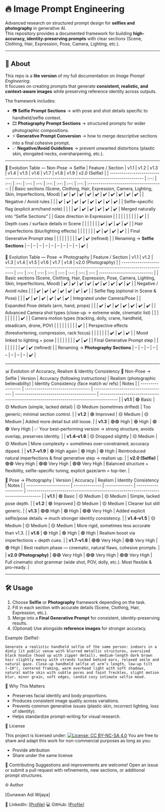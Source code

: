 # 🔥 Image Prompt Engineering  
Advanced research on structured prompt design for **selfies and photography** in generative AI.  
This repository provides a documented framework for building **high-accuracy, identity-preserving prompts** with clear sections (Scene, Clothing, Hair, Expression, Pose, Camera, Lighting, etc.).  

---

## 📖 About  
This repo is a **lite version** of my full documentation on *Image Prompt Engineering*.  
It focuses on creating prompts that generate **consistent, realistic, and context-aware images** while preserving reference identity across outputs.  

The framework includes:  
- 📷 **Selfie Prompt Sections** → with pose and shot details specific to handheld/selfie context.  
- 🎞 **Photography Prompt Sections** → structured prompts for wider photographic compositions.  
- ⚡ **Generative Prompt Conversion** → how to merge descriptive sections into a final cohesive prompt.  
- ✅ **Negative/Avoid Guidelines** → prevent unwanted distortions (plastic skin, elongated necks, oversharpening, etc.).

---

📌 Evolution Table — Non-Pose → Selfie
| Feature / Section                                                                               | v1.1 | v1.2 | v1.3 | v1.4 | v1.5 | v1.6 | v1.7 | v1.8 | v1.9 |              v2.0 (Selfie)              |
| ----------------------------------------------------------------------------------------------- | :--: | :--: | :--: | :--: | :--: | :--: | :--: | :--: | :--: | :-------------------------------------: |
| Basic sections (Scene, Clothing, Hair, Expression, Camera, Lighting, Skin, Imperfections, Mood) |  ✔️  |  ✔️  |  ✔️  |  ✔️  |  ✔️  |  ✔️  |  ✔️  |  ✔️  |  ✔️  |                    ✔️                   |
| Negative / Avoid rules                                                                          |      |      |  ✔️  |  ✔️  |  ✔️  |  ✔️  |  ✔️  |  ✔️  |  ✔️  |                    ✔️                   |
| Selfie-specific flag (explicit arm/hand note)                                                   |      |      |      |  ✔️  |  ✔️  |  ✔️  |  ✔️  |  ✔️  |  ✔️  | Merged naturally into “Selfie Sections” |
| Gaze direction in Expression                                                                    |      |      |      |      |      |      |      |      |      |                    ✔️                   |
| Depth cues / surface details in Scene                                                           |      |      |      |      |      |      |  ✔️  |  ✔️  |  ✔️  |                    ✔️                   |
| Hair imperfections (blur/lighting effects)                                                      |      |      |      |      |      |      |  ✔️  |  ✔️  |  ✔️  |                    ✔️                   |
| Final Generative Prompt step                                                                    |      |      |      |      |      |      |      |      |  ✔️  |               ✔️ (refined)              |
| Renaming → **Selfie Sections**                                                                  |   –  |   –  |   –  |   –  |   –  |   –  |   –  |   –  |   –  |                    ✔️                   |

📌 Evolution Table — Pose → Photography
| Feature / Section                                                                                     | v1.1 | v1.2 | v1.3 | v1.4 | v1.5 | v1.6 | v1.7 | v1.8 |      v2.0 (Photography)      |
| ----------------------------------------------------------------------------------------------------- | :--: | :--: | :--: | :--: | :--: | :--: | :--: | :--: | :--------------------------: |
| Basic sections (Scene, Clothing, Hair, Expression, Pose, Camera, Lighting, Skin, Imperfections, Mood) |  ✔️  |  ✔️  |  ✔️  |  ✔️  |  ✔️  |  ✔️  |  ✔️  |  ✔️  |              ✔️              |
| Negative / Avoid rules                                                                                |      |      |  ✔️  |  ✔️  |  ✔️  |  ✔️  |  ✔️  |  ✔️  |              ✔️              |
| Selfie flag (optional in Scene & Pose)                                                                |      |      |  ✔️  |  ✔️  |  ✔️  |  ✔️  |  ✔️  |  ✔️  | Integrated under Camera/Pose |
| Expanded Pose details (arm, hand, props)                                                              |      |      |  ✔️  |  ✔️  |  ✔️  |  ✔️  |  ✔️  |  ✔️  |              ✔️              |
| Advanced Camera shot types (close-up → extreme wide, cinematic list)                                  |      |      |      |      |      |      |      |      |              ✔️              |
| Camera motion types (tracking, dolly, crane, handheld, steadicam, drone, POV)                         |      |      |      |      |      |      |      |      |              ✔️              |
| Perspective effects (foreshortening, compression, rack focus)                                         |      |      |      |      |      |      |  ✔️  |  ✔️  |              ✔️              |
| Mood linked to lighting + pose                                                                        |      |      |      |      |      |      |      |  ✔️  |              ✔️              |
| Final Generative Prompt step                                                                          |      |      |      |      |      |      |      |  ✔️  |         ✔️ (refined)         |
| Renaming → **Photography Sections**                                                                   |   –  |   –  |   –  |   –  |   –  |   –  |   –  |   –  |              ✔️              |

---

📊 Evolution of Accuracy, Realism & Identity Consistency
🔹 Non-Pose → Selfie
| Version           | Accuracy (following instructions) | Realism (photographic believability) | Identity Consistency (face match w/ refs) | Notes                                                                                   |
| ----------------- | --------------------------------- | ------------------------------------ | ----------------------------------------- | --------------------------------------------------------------------------------------- |
| **v1.1**          | 🟢 Basic                          | 🟡 Medium (simple, lacked detail)    | 🟡 Medium (sometimes drifted)             | Too generic; minimal section control.                                                   |
| **v1.2**          | 🟢 Improved                       | 🟡 Medium                            | 🟡 Medium                                 | Added more detail but still loose.                                                      |
| **v1.3**          | 🟢🟢 High                         | 🟢 High                              | 🟢🟢 Very High                            | ✅ Your best-performing version → strong structure, avoids overlap, preserves identity.  |
| **v1.4–v1.6**     | 🟡 Dropped slightly               | 🟡 Medium                            | 🟡 Medium                                 | More complexity = sometimes over-constrained; accuracy dipped.                          |
| **v1.7–v1.9**     | 🟢 High again                     | 🟢 High                              | 🟢 High                                   | Reintroduced natural imperfections & final generative step → realism up.                |
| **v2.0 (Selfie)** | 🟢🟢 Very High                    | 🟢🟢 Very High                       | 🟢🟢 Very High                            | Balanced structure + flexibility, selfie-specific tuning, explicit gaze/arm = top-tier. |

🔹 Pose → Photography
| Version                | Accuracy       | Realism        | Identity Consistency | Notes                                                                                 |
| ---------------------- | -------------- | -------------- | -------------------- | ------------------------------------------------------------------------------------- |
| **v1.1**               | 🟢 Basic       | 🟡 Medium      | 🟡 Medium            | Simple, lacked pose depth.                                                            |
| **v1.2**               | 🟢 Improved    | 🟡 Medium      | 🟡 Medium            | Cleaner but still generic.                                                            |
| **v1.3**               | 🟢🟢 High      | 🟢 High        | 🟢🟢 Very High       | Added explicit selfie/pose details → much stronger identity consistency.              |
| **v1.4–v1.5**          | 🟡 Medium      | 🟡 Medium      | 🟡 Medium            | More rigid, sometimes less accurate than v1.3.                                        |
| **v1.6**               | 🟢 High        | 🟢 High        | 🟢 High              | Realism boost via imperfections + depth cues.                                         |
| **v1.7–v1.8**          | 🟢🟢 Very High | 🟢🟢 Very High | 🟢 High              | Best realism phase — cinematic, natural flaws, cohesive prompts.                      |
| **v2.0 (Photography)** | 🟢🟢 Very High | 🟢🟢 Very High | 🟢🟢 Very High       | Full cinematic shot grammar (wide shot, POV, dolly, etc.). Most flexible & pro-ready. |

---

## 🛠️ Usage  
1. Choose **Selfie** or **Photography** framework depending on the task.  
2. Fill in each section with accurate details (Scene, Clothing, Hair, Expression, etc.).  
3. Merge into a **Final Generative Prompt** for consistent, identity-preserving results.  
4. (Optional) Use alongside **reference images** for stronger accuracy.  

Example (Selfie):  
```text
Generate a realistic handheld selfie of the same person: indoors in a dimly lit public venue with blurred metallic structures, oversized black hoodie (hood up with zipper detail), medium-length dark brown hair slightly messy with strands tucked behind ears, relaxed smile and natural gaze. Close-up handheld selfie at arm’s length, low-up tilt (~10°), centered framing, warm overhead light with soft shadows, natural matte skin with subtle pores and faint freckles, slight motion blur, minor grain, soft edges, candid cozy intimate selfie mood.
```
📌 Why This Matters

- Preserves facial identity and body proportions.
- Produces consistent image quality across variations.
- Prevents common generative issues (plastic skin, incorrect lighting, loss of identity).
- Helps standardize prompt-writing for visual research.

📄 License

This project is licensed under:
[![License: CC BY-NC-SA 4.0](https://img.shields.io/badge/License-CC%20BY--NC--SA%204.0-blue.svg)](https://creativecommons.org/licenses/by-nc-sa/4.0/)
You are free to share and adapt this work for non-commercial purposes as long as you:
- Provide attribution
- Share under the same license

🤝 Contributing
Suggestions and improvements are welcome!
Open an issue or submit a pull request with refinements, new sections, or additional prompt structures.

🌐 Author

[Gunawan Adi Wijaya]

🔗 LinkedIn: [[Profile](https://www.linkedin.com/in/gnwnadiwjy)]
💻 GitHub: [[Profile](https://github.com/zelunkwn/)]
